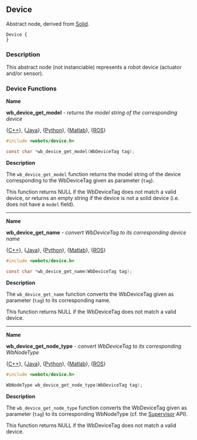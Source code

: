 ## Device

Abstract node, derived from [Solid](solid.md).

```
Device {
}
```

### Description

This abstract node (not instanciable) represents a robot device (actuator and/or
sensor).

### Device Functions

**Name**

**wb\_device\_get\_model** - *returns the model string of the corresponding device*

{[C++](cpp-api.md#cpp_device)}, {[Java](java-api.md#java_device)}, {[Python](python-api.md#python_device)}, {[Matlab](matlab-api.md#matlab_device)}, {[ROS](ros-api.md)}

```c
#include <webots/device.h>

const char *wb_device_get_model(WbDeviceTag tag);
```

**Description**

The `wb_device_get_model` function returns the model string of the device corresponding to
the WbDeviceTag given as parameter (`tag`).

This function returns NULL if the WbDeviceTag does not match a valid device, or
returns an empty string if the device is not a solid device (i.e. does not have
a `model` field).

---

**Name**

**wb\_device\_get\_name** - *convert WbDeviceTag to its corresponding device name*

{[C++](cpp-api.md#cpp_device)}, {[Java](java-api.md#java_device)}, {[Python](python-api.md#python_device)}, {[Matlab](matlab-api.md#matlab_device)}, {[ROS](ros-api.md)}

```c
#include <webots/device.h>

const char *wb_device_get_name(WbDeviceTag tag);
```

**Description**

The `wb_device_get_name` function converts the WbDeviceTag given as parameter (`tag`) to its
corresponding name.

This function returns NULL if the WbDeviceTag does not match a valid device.

---

**Name**

**wb\_device\_get\_node\_type** - *convert WbDeviceTag to its corresponding WbNodeType*

{[C++](cpp-api.md#cpp_device)}, {[Java](java-api.md#java_device)}, {[Python](python-api.md#python_device)}, {[Matlab](matlab-api.md#matlab_device)}, {[ROS](ros-api.md)}

```c
#include <webots/device.h>

WbNodeType wb_device_get_node_type(WbDeviceTag tag);
```

**Description**

The `wb_device_get_node_type` function converts the WbDeviceTag given as parameter (`tag`)
to its corresponding WbNodeType (cf. the [Supervisor](supervisor.md) API).

This function returns NULL if the WbDeviceTag does not match a valid device.

